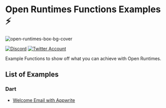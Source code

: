 # Open Runtimes Functions Examples ⚡️

![open-runtimes-box-bg-cover](https://user-images.githubusercontent.com/1297371/151676246-0e18f694-dfd7-4bab-b64b-f590fec76ef1.png)

[![Discord](https://img.shields.io/discord/937092945713172480?label=discord&style=flat-square)](https://discord.gg/mkZcevnxuf)
[![Twitter Account](https://img.shields.io/twitter/follow/appwrite?color=00acee&label=twitter&style=flat-square)](https://twitter.com/appwrite)

Example Functions to show off what you can achieve with Open Runtimes.

## List of Examples

### Dart
- [Welcome Email with Appwrite](/dart/welcome_email)